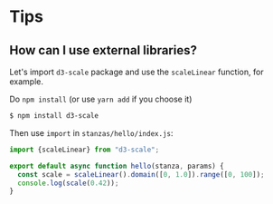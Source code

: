 # Tips

## How can I use external libraries?

Let's import `d3-scale` package and use the `scaleLinear` function, for example.

Do `npm install` (or use `yarn add` if you choose it)

```sh
$ npm install d3-scale
```

Then use `import` in `stanzas/hello/index.js`:

```js
import {scaleLinear} from "d3-scale";

export default async function hello(stanza, params) {
  const scale = scaleLinear().domain([0, 1.0]).range([0, 100]);
  console.log(scale(0.42));
}
```
